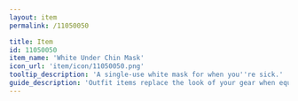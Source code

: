 ```yaml
---
layout: item
permalink: /11050050

title: Item
id: 11050050
item_name: 'White Under Chin Mask'
icon_url: 'item/icon/11050050.png'
tooltip_description: 'A single-use white mask for when you''re sick.'
guide_description: 'Outfit items replace the look of your gear when equipped.'
---
```

